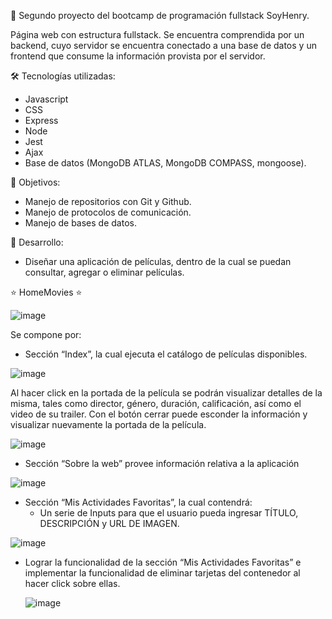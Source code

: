 🌟 Segundo proyecto del bootcamp de programación fullstack SoyHenry.

Página web con estructura fullstack. Se encuentra comprendida por un backend, cuyo servidor se encuentra conectado a una base de datos y un frontend que consume la información provista por el servidor. 

🛠️ Tecnologías utilizadas:
- Javascript
- CSS
- Express
- Node
- Jest
- Ajax
- Base de datos (MongoDB ATLAS, MongoDB COMPASS, mongoose). 

🎯 Objetivos:
- Manejo de repositorios con Git y Github.
- Manejo de protocolos de comunicación.
- Manejo de bases de datos. 

🚀 Desarrollo:
- Diseñar una aplicación de películas, dentro de la cual se puedan consultar, agregar o eliminar películas.

⭐ HomeMovies ⭐

![image](https://github.com/user-attachments/assets/684ae0df-c16e-4c80-a222-f441d9e1f62b)

Se compone por:

- Sección “Index”, la cual ejecuta el catálogo de películas disponibles.

![image](https://github.com/user-attachments/assets/bbc95d90-f996-4943-9115-3ab7382e1f7c)

  Al hacer click en la portada de la película se podrán visualizar detalles de la misma, tales como director, género, duración, calificación, así como el video de su trailer. Con el botón cerrar puede esconder la   información y visualizar nuevamente la portada de la película.

  ![image](https://github.com/user-attachments/assets/7460c404-3c90-4198-8ced-3ecd4cf22176)

- Sección “Sobre la web” provee información relativa a la aplicación

![image](https://github.com/user-attachments/assets/d2001b56-cedb-4580-9c16-5b288e5466c7)
  
- Sección “Mis Actividades Favoritas”, la cual contendrá:
    - Un serie de Inputs para que el usuario pueda ingresar TÍTULO, DESCRIPCIÓN y URL DE IMAGEN.

![image](https://github.com/user-attachments/assets/ec7f3462-86a9-4456-8d42-cbda0d033f53)

- Lograr la funcionalidad de la sección “Mis Actividades Favoritas” e implementar la funcionalidad de eliminar tarjetas del contenedor al hacer click sobre ellas.

  ![image](https://github.com/user-attachments/assets/dad91f79-b7be-42a8-8831-22d6c219fd83)


